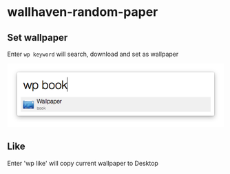 # wallhaven-random-paper

## Set wallpaper
Enter `wp keyword` will search, download and set as wallpaper

![wallhaven-random-paper](/screen.png?raw=true)


## Like

Enter 'wp like' will copy current wallpaper to Desktop
